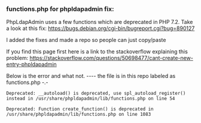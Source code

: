 ### functions.php for phpldapadmin fix: 

PhpLdapAdmin uses a few functions which are deprecated in PHP 7.2. Take a look at this fix: https://bugs.debian.org/cgi-bin/bugreport.cgi?bug=890127

I added the fixes and made a repo so people can just copy/paste

If you find this page first here is a link to the stackoverflow explaining this problem: 
https://stackoverflow.com/questions/50698477/cant-create-new-entry-phpldapadmin


Below is the error and what not. ---- the file is in this repo labeled as functions.php -.- 
```
Deprecated: __autoload() is deprecated, use spl_autoload_register() instead in /usr/share/phpldapadmin/lib/functions.php on line 54

Deprecated: Function create_function() is deprecated in /usr/share/phpldapadmin/lib/functions.php on line 1083
```
